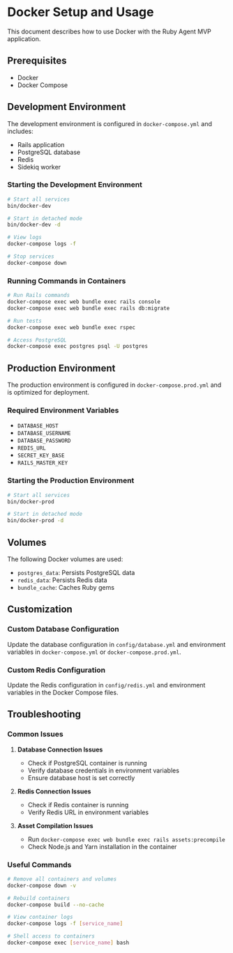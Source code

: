 # Docker Setup and Usage

This document describes how to use Docker with the Ruby Agent MVP application.

## Prerequisites

- Docker
- Docker Compose

## Development Environment

The development environment is configured in `docker-compose.yml` and includes:

- Rails application
- PostgreSQL database
- Redis
- Sidekiq worker

### Starting the Development Environment

```bash
# Start all services
bin/docker-dev

# Start in detached mode
bin/docker-dev -d

# View logs
docker-compose logs -f

# Stop services
docker-compose down
```

### Running Commands in Containers

```bash
# Run Rails commands
docker-compose exec web bundle exec rails console
docker-compose exec web bundle exec rails db:migrate

# Run tests
docker-compose exec web bundle exec rspec

# Access PostgreSQL
docker-compose exec postgres psql -U postgres
```

## Production Environment

The production environment is configured in `docker-compose.prod.yml` and is optimized for deployment.

### Required Environment Variables

- `DATABASE_HOST`
- `DATABASE_USERNAME`
- `DATABASE_PASSWORD`
- `REDIS_URL`
- `SECRET_KEY_BASE`
- `RAILS_MASTER_KEY`

### Starting the Production Environment

```bash
# Start all services
bin/docker-prod

# Start in detached mode
bin/docker-prod -d
```

## Volumes

The following Docker volumes are used:

- `postgres_data`: Persists PostgreSQL data
- `redis_data`: Persists Redis data
- `bundle_cache`: Caches Ruby gems

## Customization

### Custom Database Configuration

Update the database configuration in `config/database.yml` and environment variables in `docker-compose.yml` or `docker-compose.prod.yml`.

### Custom Redis Configuration

Update the Redis configuration in `config/redis.yml` and environment variables in the Docker Compose files.

## Troubleshooting

### Common Issues

1. **Database Connection Issues**
   - Check if PostgreSQL container is running
   - Verify database credentials in environment variables
   - Ensure database host is set correctly

2. **Redis Connection Issues**
   - Check if Redis container is running
   - Verify Redis URL in environment variables

3. **Asset Compilation Issues**
   - Run `docker-compose exec web bundle exec rails assets:precompile`
   - Check Node.js and Yarn installation in the container

### Useful Commands

```bash
# Remove all containers and volumes
docker-compose down -v

# Rebuild containers
docker-compose build --no-cache

# View container logs
docker-compose logs -f [service_name]

# Shell access to containers
docker-compose exec [service_name] bash
``` 